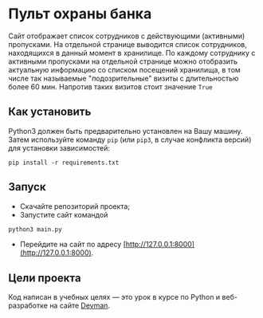 # Пульт охраны банка

Сайт отображает список сотрудников с действующими (активными) пропусками.
На отдельной странице выводится список сотрудников, находящихся в данный момент в хранилище.
По каждому сотруднику с активными пропусками на отдельной странице можно отобразить актуальную информацию со списком посещений хранилища, в том числе так называемые "подозрительные" визиты с длительностью более 60 мин. Напротив таких визитов стоит значение
```True```

## Как установить

Python3 должен быть предварительно установлен на Вашу машину. 
Затем используйте команду `pip` (или `pip3`, в случае конфликта версий) для установки зависимостей:
```
pip install -r requirements.txt
```

## Запуск

- Скачайте репозиторий проекта;
- Запустите сайт командой 
```bash
python3 main.py
```
- Перейдите на сайт по адресу [http://127.0.0.1:8000](http://127.0.0.1:8000).

## Цели проекта

Код написан в учебных целях — это урок в курсе по Python и веб-разработке на сайте [Devman](https://dvmn.org).
